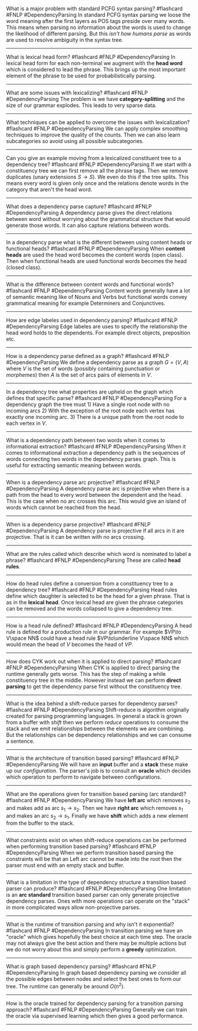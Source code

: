 What is a major problem with standard PCFG syntax parsing? #flashcard #FNLP #DependencyParsing
	In standard PCFG syntax parsing we loose the word meaning after the first layers as POS tags preside over many words. This means when parsing no information about the words is used to change the likelihood of different parsing. But this *isn't how humans parse* as words are used to resolve ambiguity in the syntax tree.

---
What is lexical head form? #flashcard #FNLP #DependencyParsing 
	In lexical head form for each non-terminal we augment with the **head word** which is considered to lead the phrase. This brings up the most important element of the phrase to be used for probabilistically parsing.

---
What are some issues with lexicalizing? #flashcard #FNLP #DependencyParsing 
	The problem is we have **category-splitting** and the size of our grammar explodes. This leads to very sparse data.

---
What techniques can be applied to overcome the issues with lexicalization? #flashcard #FNLP #DependencyParsing 
	We can apply complex smoothing techniques to improve the quality of the counts. Then we can also learn subcategories so avoid using all possible subcategories.

---
Can you give an example moving from a lexicalized constituent tree to a dependency tree? #flashcard #FNLP #DependencyParsing 
	If we start with a constituency tree we can first remove all the phrase tags. Then we remove duplicates (unary extensions $S\to S$). We even do this if the tree splits. This means every word is given only once and the relations denote words in the category that aren't the head word.

---
What does a dependency parse capture? #flashcard #FNLP #DependencyParsing 
	A dependency parse gives the direct relations between word without worrying about the grammatical structure that would generate those words. It can also capture relations between words.

---
In a dependency parse what is the different between using content heads or functional heads? #flashcard #FNLP #DependencyParsing 
	When **content heads** are used the head word becomes the content words (open class). Then when functional heads are used functional words becomes the head (closed class).

---
What is the difference between content words and functional words? #flashcard #FNLP #DependencyParsing 
	Content words generally have a lot of semantic meaning like of Nouns and Verbs but functional words convey grammatical meaning for example Determiners and Conjunctives.

---
How are edge labeles used in dependency parsing? #flashcard #FNLP #DependencyParsing 
	Edge labeles are uses to specify the relationship the head word holds to the dependents. For example direct objects, preposition etc.

---
How is a dependency parse defined as a graph? #flashcard #FNLP #DependencyParsing 
	We define a dependency parse as a graph $G=(V,A)$ where $V$ is the set of words (possibly containing punctuation or *morphemes*) then $A$ is the set of arcs pairs of elements in $V$.

---
In a dependency tree what properties are upheld on the graph which defines that specific parse? #flashcard #FNLP #DependencyParsing
	For a dependency graph the tree must 1) Have a single root node with no incoming arcs 2) With the exception of the root node each vertex has exactly one incoming arc. 3) There is a unique path from the root node to each vertex in $V$.

---
What is a dependency path between two words when it comes to informational extraction? #flashcard #FNLP #DependencyParsing 
	When it comes to informational extraction a dependency path is the sequences of words connecting two words in the dependency parses graph. This is useful for extracting semantic meaning between words.

---
When is a dependency parse arc projective? #flashcard #FNLP #DependencyParsing 
	A dependency parse arc is projective when there is a path from the head to every word between the dependent and the head. This is the case when no arc crosses this arc. This would give an island of words which cannot be reached from the head.

---
When is a dependency parse projective? #flashcard #FNLP #DependencyParsing 
	A dependency parse is projective if all arcs in it are projective. That is it can be written with no arcs crossing.

---
What are the rules called which describe which word is nominated to label a phrase? #flashcard #FNLP #DependencyParsing 
	These are called **head rules**.

---
How do head rules define a conversion from a constituency tree to a dependency tree? #flashcard #FNLP #DependencyParsing 
	Head rules define which daughter is selected to be the head for a given phrase. That is as in the **lexical head**. Once lexical head are given the phrase categories can be removed and the words collapsed to give a dependency tree.

---
How is a head rule defined? #flashcard #FNLP #DependencyParsing 
	A head rule is defined for a production rule in our grammar. For example $VP\to V\space NN$ could have a head rule $VP\to\underline V\space NN$ which would mean the head of $V$ becomes the head of $VP$.

---
How does CYK work out when it is applied to direct parsing? #flashcard #FNLP #DependencyParsing 
	When CYK is applied to direct parsing the runtime generally gets worse. This has the step of making a while constituency tree in the middle. However instead we can perform **direct parsing** to get the dependency parse first without the constituency tree.

---
What is the idea behind a shift-reduce parses for dependency parses? #flashcard #FNLP #DependencyParsing
	Shift-reduce is algorithm originally created for parsing programming languages. In general a stack is grown from a buffer with *shift* then we perform *reduce* operations to consume the stack and we emit relationships between the elements we are combining. But the relationships can be dependency relationships and we can consume a sentence.

---
What is the architecture of transition based parsing? #flashcard #FNLP #DependencyParsing
	We will have an **input** buffer and a **stack** these make up our *configuration*. The parser's job is to consult an **oracle** which decides which operation to perform to navigate between configurations.

---
What are the operations given for transition based parsing (arc standard)? #flashcard #FNLP #DependencyParsing 
	We have **left arc** which removes $s_2$ and makes add as arc $s_1\to s_2$. Then we have **right arc** which removes $s_1$ and makes an arc $s_2\to s_1$. Finally we have **shift** which adds a new element from the buffer to the stack. 

---
What constraints exist on when shift-reduce operations can be performed when performing transition based parsing? #flashcard #FNLP #DependencyParsing 
	When we perform transition based parsing the constraints will be that an Left arc cannot be made into the root then the parser must end with an empty stack and buffer.

---
What is a limitation in the type of dependency structure a transition based parser can produce? #flashcard #FNLP #DependencyParsing 
	One limitation is an **arc standard** transition based parser can only generate projective dependency parses. Ones with more operations can operate on the "stack" in more complicated ways allow non-projective parses.

---
What is the runtime of transition parsing and why isn't it exponential? #flashcard #FNLP #DependencyParsing 
	In transition parsing we have an "oracle" which gives hopefully the best choice at each time step. The oracle may not always give the best action and there may be multiple actions but we do not worry about this and simply perform a **greedy** optimization.

---
What is graph based dependency parsing? #flashcard #FNLP #DependencyParsing 
	In graph based dependency parsing we consider all the possible edges between nodes and select the best ones to form our tree. The runtime can generally be around $O(n^2)$.

---
How is the oracle trained for dependency parsing for a transition parsing approach? #flashcard #FNLP #DependencyParsing 
	Generally we can train the oracle via supervised learning which then gives a good performance.

---
